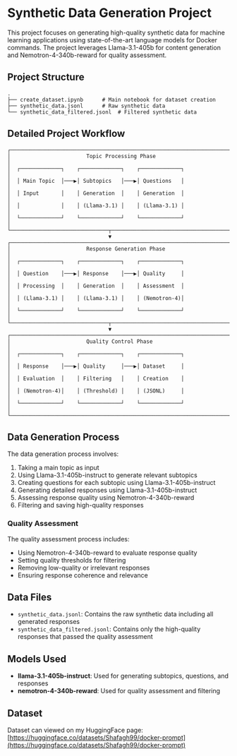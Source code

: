 # Synthetic Data Generation Project

This project focuses on generating high-quality synthetic data for machine learning applications using state-of-the-art language models for Docker commands. The project leverages Llama-3.1-405b for content generation and Nemotron-4-340b-reward for quality assessment.

## Project Structure

```
.
├── create_dataset.ipynb      # Main notebook for dataset creation
├── synthetic_data.jsonl      # Raw synthetic data
└── synthetic_data_filtered.jsonl  # Filtered synthetic data
```

## Detailed Project Workflow

```
┌─────────────────────────────────────────────────────────────────────────┐
│                        Topic Processing Phase                            │
│  ┌─────────────┐    ┌─────────────┐    ┌─────────────┐                 │
│  │ Main Topic  │───▶│ Subtopics   │───▶│ Questions   │                 │
│  │ Input       │    │ Generation  │    │ Generation  │                 │
│  │             │    │ (Llama-3.1) │    │ (Llama-3.1) │                 │
│  └─────────────┘    └─────────────┘    └─────────────┘                 │
└───────────────────────────────┬─────────────────────────────────────────┘
                                ▼
┌─────────────────────────────────────────────────────────────────────────┐
│                        Response Generation Phase                         │
│  ┌─────────────┐    ┌─────────────┐    ┌─────────────┐                 │
│  │ Question    │───▶│ Response    │───▶│ Quality     │                 │
│  │ Processing  │    │ Generation  │    │ Assessment  │                 │
│  │ (Llama-3.1) │    │ (Llama-3.1) │    │ (Nemotron-4)│                 │
│  └─────────────┘    └─────────────┘    └─────────────┘                 │
└───────────────────────────────┬─────────────────────────────────────────┘
                                ▼
┌─────────────────────────────────────────────────────────────────────────┐
│                        Quality Control Phase                             │
│  ┌─────────────┐    ┌─────────────┐    ┌─────────────┐                 │
│  │ Response    │───▶│ Quality     │───▶│ Dataset     │                 │
│  │ Evaluation  │    │ Filtering   │    │ Creation    │                 │
│  │ (Nemotron-4)│    │ (Threshold) │    │ (JSONL)     │                 │
│  └─────────────┘    └─────────────┘    └─────────────┘                 │
└─────────────────────────────────────────────────────────────────────────┘
```

## Data Generation Process

The data generation process involves:
1. Taking a main topic as input
2. Using Llama-3.1-405b-instruct to generate relevant subtopics
3. Creating questions for each subtopic using Llama-3.1-405b-instruct
4. Generating detailed responses using Llama-3.1-405b-instruct
5. Assessing response quality using Nemotron-4-340b-reward
6. Filtering and saving high-quality responses

### Quality Assessment

The quality assessment process includes:
- Using Nemotron-4-340b-reward to evaluate response quality
- Setting quality thresholds for filtering
- Removing low-quality or irrelevant responses
- Ensuring response coherence and relevance

## Data Files

- `synthetic_data.jsonl`: Contains the raw synthetic data including all generated responses
- `synthetic_data_filtered.jsonl`: Contains only the high-quality responses that passed the quality assessment

## Models Used

- **llama-3.1-405b-instruct**: Used for generating subtopics, questions, and responses
- **nemotron-4-340b-reward**: Used for quality assessment and filtering

## Dataset

Dataset can viewed on my HuggingFace page: [https://huggingface.co/datasets/Shafagh99/docker-prompt](https://huggingface.co/datasets/Shafagh99/docker-prompt)